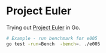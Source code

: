 # Project Euler

Trying out [Project Euler](https://projecteuler.net) in Go.

```sh
# Example - run benchmark for e005
go test -run=Bench  -bench=. ./e005
```